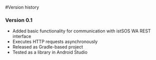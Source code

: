 
#Version history


### Version 0.1

* Added basic functionality for communication with istSOS WA REST interface
* Executes HTTP requests asynchronously
* Released as Gradle-based project
* Tested as a library in Android Studio
